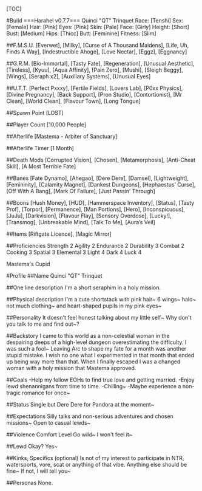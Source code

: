 [TOC]

#Build
===Harahel v0.7.7===
Quinci "QT" Trinquet
Race: [Tenshi]
Sex: [Female]
Hair: [Pink]
Eyes: [Pink]
Skin: [Pale]
Face: [Girly]
Height: [Short]
Bust: [Medium]
Hips: [Thicc]
Butt: [Feminine]
Fitness: [Slim]

##F.M.S.U.
[Everwet], [Milky], [Curse of A Thousand Maidens], [Life, Uh, Finds A Way], [Indestructible Ahoge], [Love Nectar], [Eggz], [Eggnancy]

##G.R.M.
[Bio-Immortal], [Tasty Fate], [Regeneration], [Unusual Aesthetic], [Tireless], [Kyuu], [Aqua Affinity], [Pain Zero], [Mushi], [Sleigh Beggy], [Wings], [Seraph x2], [Auxiliary Systems], [Unusual Eyes]

##U.T.T.
[Perfect Pxxxy], [Fertile Fields], [Lovers Lab], [P0xx Physics], [Divine Pregnancy], [Back Support], [Pron Studio], [Contortionist], [Mr Clean], [World Clean], [Flavour Town], [Long Tongue]

##Spawn Point
[LOST]

##Player Count
[10,000 People]

##Afterlife
[Mastema - Arbiter of Sanctuary]

##Afterlife Timer
[1 Month]

##Death Mods
[Corrupted Vision], [Chosen], [Metamorphosis], [Anti-Cheat Skill], [A Most Terrible Fate]

##Banes
[Fate Dynamo], [Ahegao], [Dere Dere], [Damsel], [Lightweight], [Femininity], [Calamity Magnet], [Dankest Dungeons], [Hephaestus’ Curse], [Off With A Bang], [Mark Of Failure], [Just Passin’ Through]

##Boons
[Hush Money], [HUD], [Hammerspace Inventory], [Status], [Tasty Prof], [Torpor], [Permanence], [Man Portions], [Hero], [Inconspicuous], [JuJu], [Darkvision], [Flavour Flay], [Sensory Overdose], [Lucky!], [Transmog], [Unbreakable Mind], [Talk To Me], [Aura’s Veil]

##Items
[Riftgate Licence], [Magic Mirror]

##Proficiencies
Strength 2
Agility 2
Endurance 2
Durability 3
Combat 2
Cooking 3
Spatial 3
Elemental 3
Light 4
Dark 4
Luck 4

Mastema's Cupid

#Profile
##Name
Quinci "QT" Trinquet

##One line description
I'm a short seraphim in a holy mission.

##Physical description
I'm a cute shortstack with pink hair~ 6 wings~ halo~ not much clothing~ and heart-shaped pupils in my pink eyes~

##Personality
It doesn't feel honest talking about my little self~ Why don't you talk to me and find out~?

##Backstory
I came to this world as a non-celestial woman in the despairing deeps of a high-level dungeon overestimating the difficulty. I was such a fool~ Leaving Arc to shape my fate for a month was another stupid mistake. I wish no one what I experimented in that month that ended up being way more than that. When I finally escaped I was a changed woman with a holy mission that Mastema approved.

##Goals
-Help my fellow EOHs to find true love and getting married.
-Enjoy lewd shenannigans from time to time.
-Chilling~
-Maybe experience a non-tragic romance for once~

##Status
Single but Dere Dere for Pandora at the moment~

##Expectations
Silly talks and non-serious adventures and chosen missions~
Open to casual lewds~

##Violence Comfort Level
Go wild~ I won't feel it~

##Lewd Okay?
Yes~

##Kinks, Specifics (optional)
Is not of my interest to participate in NTR, watersports, vore, scat or anything of that vibe.
Anything else should be fine~ If not, I will tell you~

##Personas
None.
